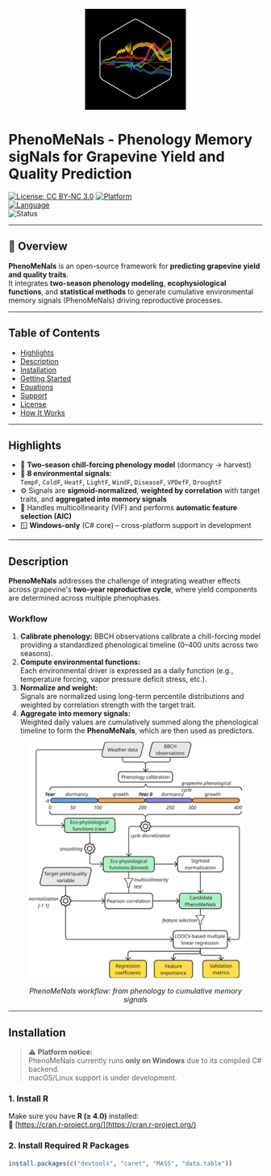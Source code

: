 <p align="center">
  <img src="docs/images/phenomenals_logo.png" alt="PhenoMeNals logo" width="200"/>
</p>

# PhenoMeNals - Phenology Memory sigNals for Grapevine Yield and Quality Prediction

[![License: CC BY-NC 3.0](https://img.shields.io/badge/License-CC%20BY--NC%203.0-lightgrey.svg)](https://creativecommons.org/licenses/by-nc/3.0/)
[![Platform](https://img.shields.io/badge/platform-Windows--only-blue)](https://microsoft.com)  
[![Language](https://img.shields.io/badge/language-R%20%7C%20C%23-purple)](https://cran.r-project.org/)  
![Status](https://img.shields.io/badge/status-active-brightgreen)

---

## 📖 Overview

**PhenoMeNals** is an open-source framework for **predicting grapevine yield and quality traits**.  
It integrates **two-season phenology modeling**, **ecophysiological functions**, and **statistical methods** to generate cumulative environmental memory signals (PhenoMeNals) driving reproductive processes.

---

## Table of Contents

- [Highlights](#highlights)
- [Description](#description)
- [Installation](#installation)
- [Getting Started](#getting-started)
- [Equations](#equations)
- [Support](#support)
- [License](#license)
- [How It Works](#how-it-works)

---

## Highlights

- 🌱 **Two-season chill-forcing phenology model** (dormancy → harvest)  
- 🧠 **8 environmental signals**:  
  `TempF`, `ColdF`, `HeatF`, `LightF`, `WindF`, `DiseaseF`, `VPDefF`, `DroughtF`  
- ⚙️ Signals are **sigmoid-normalized**, **weighted by correlation** with target traits, and **aggregated into memory signals**  
- 🔬 Handles multicollinearity (VIF) and performs **automatic feature selection (AIC)**  
- 🪟 **Windows-only** (C# core) – cross-platform support in development

---

## Description

**PhenoMeNals** addresses the challenge of integrating weather effects across grapevine's **two-year reproductive cycle**, where yield components are determined across multiple phenophases.

### Workflow

1. **Calibrate phenology:** BBCH observations calibrate a chill-forcing model providing a standardized phenological timeline (0–400 units across two seasons).
2. **Compute environmental functions:**  
   Each environmental driver is expressed as a daily function (e.g., temperature forcing, vapor pressure deficit stress, etc.).
3. **Normalize and weight:**  
   Signals are normalized using long-term percentile distributions and weighted by correlation strength with the target trait.
4. **Aggregate into memory signals:**  
   Weighted daily values are cumulatively summed along the phenological timeline to form the **PhenoMeNals**, which are then used as predictors.

<figure>
  <p align="center">
    <img src="docs/images/phenomenals_schema.png" width="600">
  </p>
  <figcaption align="center"><em>PhenoMeNals workflow: from phenology to cumulative memory signals</em></figcaption>
</figure>

---

## Installation

> ⚠️ **Platform notice:**  
> PhenoMeNals currently runs **only on Windows** due to its compiled C# backend.  
> macOS/Linux support is under development.

### 1. Install R

Make sure you have **R (≥ 4.0)** installed:  
🔗 [https://cran.r-project.org/](https://cran.r-project.org/)

### 2. Install Required R Packages

```r
install.packages(c("devtools", "caret", "MASS", "data.table"))
